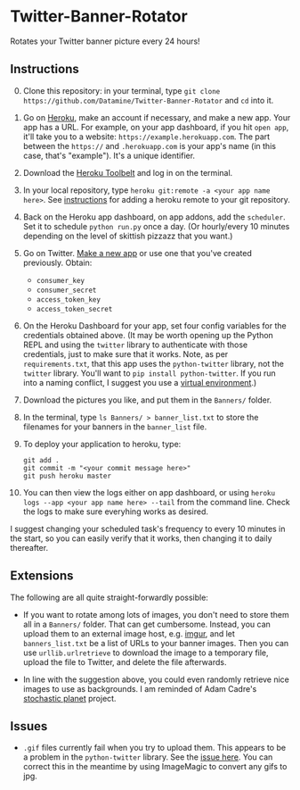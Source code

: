 # Twitter-Banner-Rotator
Rotates your Twitter banner picture every 24 hours!

## Instructions 

0. Clone this repository: in your terminal, type `git clone https://github.com/Datamine/Twitter-Banner-Rotator` and `cd` into it.
1. Go on [Heroku](www.heroku.com), make an account if necessary, and make a new app. 
    Your app has a URL. For example, on your app dashboard, if you hit `open app`, it'll take you to a website: 
    `https://example.herokuapp.com`. The part between the `https://` and `.herokuapp.com` is your app's name 
    (in this case, that's "example"). It's a unique identifier.
2. Download the [Heroku Toolbelt](https://devcenter.heroku.com/articles/getting-started-with-python#set-up)
    and log in on the terminal.
3. In your local repository, type `heroku git:remote -a <your app name here>`. 
    See [instructions](https://devcenter.heroku.com/articles/git#creating-a-heroku-remote) for adding a heroku remote
    to your git repository.
4. Back on the Heroku app dashboard, on app addons, add the `scheduler`. 
    Set it to schedule `python run.py` once a day. (Or hourly/every 10 minutes depending on the level of skittish pizzazz that you want.)
3. Go on Twitter. [Make a new app](https://apps.twitter.com/) or use one that you've created previously. Obtain: 
    - `consumer_key`
    - `consumer_secret` 
    - `access_token_key`
    - `access_token_secret`
4. On the Heroku Dashboard for your app, set four config variables for the credentials
    obtained above. (It may be worth opening up the Python REPL and using the `twitter`
    library to authenticate with those credentials, just to make sure that it works.
    Note, as per `requirements.txt`, that this app uses the `python-twitter` library,
    not the `twitter` library. You'll want to `pip install python-twitter`. If you run
    into a naming conflict, I suggest you use a [virtual environment](http://docs.python-guide.org/en/latest/dev/virtualenvs/).)
5. Download the pictures you like, and put them in the `Banners/` folder.
6. In the terminal, type `ls Banners/ > banner_list.txt` to store the filenames for 
    your banners in the `banner_list` file.
7. To deploy your application to heroku, type:
    
    ```
    git add .
    git commit -m "<your commit message here>"
    git push heroku master
    ```
    
8. You can then view the logs either on app dashboard, or using `heroku logs --app <your app name here> --tail` from the command line.
    Check the logs to make sure everyhing works as desired. 

I suggest changing your scheduled task's frequency to every 10 minutes in the start, so you can easily verify that it works,
then changing it to daily thereafter.

## Extensions

The following are all quite straight-forwardly possible:

- If you want to rotate among lots of images, you don't need to store them all
    in a `Banners/` folder. That can get cumbersome. Instead, you can upload them
    to an external image host, e.g. [imgur](www.imgur.com), and let `banners_list.txt`
    be a list of URLs to your banner images. Then you can use `urllib.urlretrieve`
    to download the image to a temporary file, upload the file to Twitter, and 
    delete the file afterwards.

- In line with the suggestion above, you could even randomly retrieve nice images
    to use as backgrounds. I am reminded of Adam 
    Cadre's [stochastic planet](http://stochasticplanet.tumblr.com/)
    project.

## Issues

- `.gif` files currently fail when you try to upload them. 
    This appears to be a problem in the `python-twitter` library.
    See the [issue here](https://github.com/bear/python-twitter/issues/435).
    You can correct this in the meantime by using ImageMagic to convert any gifs to jpg.

